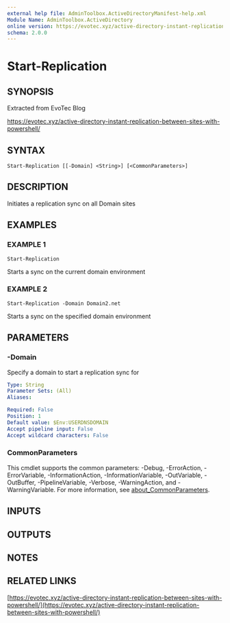 ```yaml
---
external help file: AdminToolbox.ActiveDirectoryManifest-help.xml
Module Name: AdminToolbox.ActiveDirectory
online version: https://evotec.xyz/active-directory-instant-replication-between-sites-with-powershell/
schema: 2.0.0
---
```


# Start-Replication

## SYNOPSIS
Extracted from EvoTec Blog

https://evotec.xyz/active-directory-instant-replication-between-sites-with-powershell/

## SYNTAX

```
Start-Replication [[-Domain] <String>] [<CommonParameters>]
```

## DESCRIPTION
Initiates a replication sync on all Domain sites

## EXAMPLES

### EXAMPLE 1
```
Start-Replication
```

Starts a sync on the current domain environment

### EXAMPLE 2
```
Start-Replication -Domain Domain2.net
```

Starts a sync on the specified domain environment

## PARAMETERS

### -Domain
Specify a domain to start a replication sync for

```yaml
Type: String
Parameter Sets: (All)
Aliases:

Required: False
Position: 1
Default value: $Env:USERDNSDOMAIN
Accept pipeline input: False
Accept wildcard characters: False
```

### CommonParameters
This cmdlet supports the common parameters: -Debug, -ErrorAction, -ErrorVariable, -InformationAction, -InformationVariable, -OutVariable, -OutBuffer, -PipelineVariable, -Verbose, -WarningAction, and -WarningVariable. For more information, see [about_CommonParameters](http://go.microsoft.com/fwlink/?LinkID=113216).

## INPUTS

## OUTPUTS

## NOTES

## RELATED LINKS

[https://evotec.xyz/active-directory-instant-replication-between-sites-with-powershell/](https://evotec.xyz/active-directory-instant-replication-between-sites-with-powershell/)

